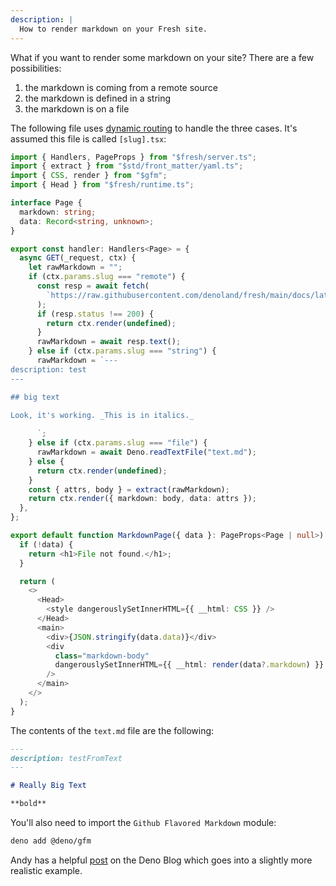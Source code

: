 ```yaml
---
description: |
  How to render markdown on your Fresh site.
---
```


What if you want to render some markdown on your site? There are a few
possibilities:

1. the markdown is coming from a remote source
2. the markdown is defined in a string
3. the markdown is on a file

The following file uses
[dynamic routing](https://fresh.deno.dev/docs/getting-started/dynamic-routes) to
handle the three cases. It's assumed this file is called `[slug].tsx`:

```ts routes/[slug].tsx
import { Handlers, PageProps } from "$fresh/server.ts";
import { extract } from "$std/front_matter/yaml.ts";
import { CSS, render } from "$gfm";
import { Head } from "$fresh/runtime.ts";

interface Page {
  markdown: string;
  data: Record<string, unknown>;
}

export const handler: Handlers<Page> = {
  async GET(_request, ctx) {
    let rawMarkdown = "";
    if (ctx.params.slug === "remote") {
      const resp = await fetch(
        `https://raw.githubusercontent.com/denoland/fresh/main/docs/latest/introduction/index.md`,
      );
      if (resp.status !== 200) {
        return ctx.render(undefined);
      }
      rawMarkdown = await resp.text();
    } else if (ctx.params.slug === "string") {
      rawMarkdown = `---
description: test
---

## big text

Look, it's working. _This is in italics._
      
      `;
    } else if (ctx.params.slug === "file") {
      rawMarkdown = await Deno.readTextFile("text.md");
    } else {
      return ctx.render(undefined);
    }
    const { attrs, body } = extract(rawMarkdown);
    return ctx.render({ markdown: body, data: attrs });
  },
};

export default function MarkdownPage({ data }: PageProps<Page | null>) {
  if (!data) {
    return <h1>File not found.</h1>;
  }

  return (
    <>
      <Head>
        <style dangerouslySetInnerHTML={{ __html: CSS }} />
      </Head>
      <main>
        <div>{JSON.stringify(data.data)}</div>
        <div
          class="markdown-body"
          dangerouslySetInnerHTML={{ __html: render(data?.markdown) }}
        />
      </main>
    </>
  );
}
```

The contents of the `text.md` file are the following:

```md text.md
---
description: testFromText
---

# Really Big Text

**bold**
```

You'll also need to import the `Github Flavored Markdown` module:

```bash
deno add @deno/gfm
```

Andy has a helpful [post](https://deno.com/blog/build-a-blog-with-fresh) on the
Deno Blog which goes into a slightly more realistic example.
